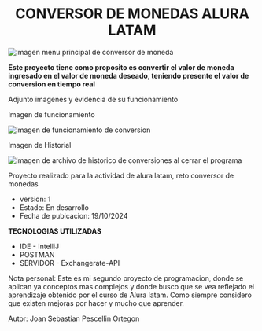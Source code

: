 <h1 align="center"> <strong> CONVERSOR DE MONEDAS ALURA LATAM </strong> </h1>

![imagen menu principal de conversor de moneda](https://github.com/user-attachments/assets/e380261b-c417-4fe1-9514-da1a39758daa)
<P aling="left" > <strong> Este proyecto tiene como proposito es convertir el valor de moneda ingresado en el valor de moneda deseado,
  teniendo presente el valor de conversion en tiempo real </strong></P>
<P align="left">

 <P align:"left"> Adjunto imagenes y evidencia de su funcionamiento </P>
 <p>Imagen de funcionamiento</p>
 
![imagen de funcionamiento de conversion](https://github.com/user-attachments/assets/a3018bc8-1e2a-488e-a676-5eb346097ff2)

<p>Imagen de Historial</p>

![imagen de archivo de historico de conversiones al cerrar el programa](https://github.com/user-attachments/assets/08740588-41a8-4190-8049-7c33811fd921)

 
Proyecto realizado para la actividad de alura latam, reto conversor de monedas </P>
<ul>  
<li> version: 1 </li>
<li> Estado: En desarrollo </li>
<li> Fecha de pubicacion:  19/10/2024 </li>
</ul>
</P>
<P align="left"> <strong> TECNOLOGIAS UTILIZADAS</strong></P>
<ul>  
<li> IDE - IntelliJ </li>
<li> POSTMAN </li>
<li> SERVIDOR - Exchangerate-API  </li>
</ul>

<p>
  Nota personal: Este es mi segundo proyecto de programacion, donde se aplican ya conceptos mas complejos y donde busco que se vea reflejado el aprendizaje obtenido por el curso de Alura latam.
  Como siempre considero que existen mejoras por hacer y mucho que aprender.
</p>
<p> Autor: Joan Sebastian Pescellin Ortegon</p>
